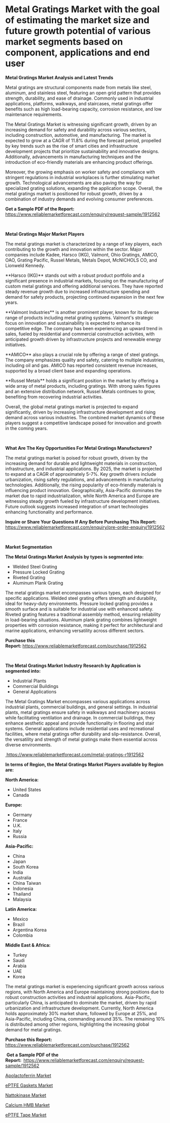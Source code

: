 <p><h1>Metal Gratings Market with the goal of estimating the market size and future growth potential of various market segments based on component, applications and end user</h1></p><p><strong>Metal Gratings Market Analysis and Latest Trends</strong></p>
<p><p>Metal gratings are structural components made from metals like steel, aluminum, and stainless steel, featuring an open grid pattern that provides strength, durability, and ease of drainage. Commonly used in industrial applications, platforms, walkways, and staircases, metal gratings offer benefits such as high load-bearing capacity, corrosion resistance, and low maintenance requirements.</p><p>The Metal Gratings Market is witnessing significant growth, driven by an increasing demand for safety and durability across various sectors, including construction, automotive, and manufacturing. The market is expected to grow at a CAGR of 11.8% during the forecast period, propelled by key trends such as the rise of smart cities and infrastructure development projects that prioritize sustainability and innovative designs. Additionally, advancements in manufacturing techniques and the introduction of eco-friendly materials are enhancing product offerings.</p><p>Moreover, the growing emphasis on worker safety and compliance with stringent regulations in industrial workplaces is further stimulating market growth. Technological advancements are also paving the way for specialized grating solutions, expanding the application scope. Overall, the metal gratings market is positioned for robust growth, driven by a combination of industry demands and evolving consumer preferences.</p></p>
<p><strong>Get a Sample PDF of the Report:&nbsp;</strong> <a href="https://www.reliablemarketforecast.com/enquiry/request-sample/1912562?utm_campaign=2011&utm_medium=2&utm_source=Github&utm_content=ia&utm_term=02042025&utm_id=metal-gratings">https://www.reliablemarketforecast.com/enquiry/request-sample/1912562</a></p>
<p>&nbsp;</p>
<p><strong>Metal Gratings Major Market Players</strong></p>
<p><p>The metal gratings market is characterized by a range of key players, each contributing to the growth and innovation within the sector. Major companies include Kadee, Harsco (IKG), Valmont, Ohio Gratings, AMICO, OAO, Grating Pacific, Russel Metals, Metals Depot, McNICHOLS CO, and Lionweld Kennedy. </p><p>**Harsco (IKG)** stands out with a robust product portfolio and a significant presence in industrial markets, focusing on the manufacturing of custom metal gratings and offering additional services. They have reported steady revenue growth due to increased infrastructure spending and demand for safety products, projecting continued expansion in the next few years.</p><p>**Valmont Industries** is another prominent player, known for its diverse range of products including metal grating systems. Valmont's strategic focus on innovation and sustainability is expected to enhance its competitive edge. The company has been experiencing an upward trend in sales, fueled by residential and commercial construction activities, with anticipated growth driven by infrastructure projects and renewable energy initiatives.</p><p>**AMICO** also plays a crucial role by offering a range of steel gratings. The company emphasizes quality and safety, catering to multiple industries, including oil and gas. AMICO has reported consistent revenue increases, supported by a broad client base and expanding operations.</p><p>**Russel Metals** holds a significant position in the market by offering a wide array of metal products, including gratings. With strong sales figures and an extensive distribution network, Russel Metals continues to grow, benefiting from recovering industrial activities.</p><p>Overall, the global metal gratings market is projected to expand significantly, driven by increasing infrastructure development and rising demand across various industries. The combined market dynamics of these players suggest a competitive landscape poised for innovation and growth in the coming years.</p></p>
<p>&nbsp;</p>
<p><strong>What Are The Key Opportunities For Metal Gratings Manufacturers?</strong></p>
<p><p>The metal gratings market is poised for robust growth, driven by the increasing demand for durable and lightweight materials in construction, infrastructure, and industrial applications. By 2025, the market is projected to expand at a CAGR of approximately 5-7%. Key growth drivers include urbanization, rising safety regulations, and advancements in manufacturing technologies. Additionally, the rising popularity of eco-friendly materials is influencing product innovation. Geographically, Asia-Pacific dominates the market due to rapid industrialization, while North America and Europe are witnessing steady growth fueled by infrastructure development initiatives. Future outlook suggests increased integration of smart technologies enhancing functionality and performance.</p></p>
<p><strong>Inquire or Share Your Questions If Any Before Purchasing This Report:</strong> <a href="https://www.reliablemarketforecast.com/enquiry/pre-order-enquiry/1912562?utm_campaign=2011&utm_medium=2&utm_source=Github&utm_content=ia&utm_term=02042025&utm_id=metal-gratings">https://www.reliablemarketforecast.com/enquiry/pre-order-enquiry/1912562</a></p>
<p>&nbsp;</p>
<p><strong>Market Segmentation</strong></p>
<p><strong>The Metal Gratings Market Analysis by types is segmented into:</strong></p>
<p><ul><li>Welded Steel Grating</li><li>Pressure Locked Grating</li><li>Riveted Grating</li><li>Aluminum Plank Grating</li></ul></p>
<p><p>The metal gratings market encompasses various types, each designed for specific applications. Welded steel grating offers strength and durability, ideal for heavy-duty environments. Pressure locked grating provides a smooth surface and is suitable for industrial use with enhanced safety. Riveted grating features a traditional assembly method, ensuring reliability in load-bearing situations. Aluminum plank grating combines lightweight properties with corrosion resistance, making it perfect for architectural and marine applications, enhancing versatility across different sectors.</p></p>
<p><strong>Purchase this Report:&nbsp;</strong><a href="https://www.reliablemarketforecast.com/purchase/1912562?utm_campaign=2011&utm_medium=2&utm_source=Github&utm_content=ia&utm_term=02042025&utm_id=metal-gratings">https://www.reliablemarketforecast.com/purchase/1912562</a></p>
<p>&nbsp;</p>
<p><strong>The Metal Gratings Market Industry Research by Application is segmented into:</strong></p>
<p><ul><li>Industrial Plants</li><li>Commercial Buildings</li><li>General Applications</li></ul></p>
<p><p>The Metal Gratings Market encompasses various applications across industrial plants, commercial buildings, and general settings. In industrial plants, metal gratings ensure safety in walkways and machinery access while facilitating ventilation and drainage. In commercial buildings, they enhance aesthetic appeal and provide functionality in flooring and stair systems. General applications include residential uses and recreational facilities, where metal gratings offer durability and slip-resistance. Overall, the versatility and strength of metal gratings make them essential across diverse environments.</p></p>
<p><a href="https://www.reliablemarketforecast.com/metal-gratings-r1912562?utm_campaign=2011&utm_medium=2&utm_source=Github&utm_content=ia&utm_term=02042025&utm_id=metal-gratings">&nbsp;https://www.reliablemarketforecast.com/metal-gratings-r1912562</a></p>
<p><strong>In terms of Region, the Metal Gratings Market Players available by Region are:</strong></p>
<p>
    <p> <strong> North America: </strong>
        <ul>
            <li>United States</li>
            <li>Canada</li>
        </ul>
        </p> 
    <p> <strong> Europe: </strong>
        <ul>
            <li>Germany</li>
            <li>France</li>
            <li>U.K.</li>
            <li>Italy</li>
            <li>Russia</li>
        </ul>
        </p> 
    <p> <strong> Asia-Pacific: </strong>
        <ul>
            <li>China</li>
            <li>Japan</li>
            <li>South Korea</li>
            <li>India</li>
            <li>Australia</li>
            <li>China Taiwan</li>
            <li>Indonesia</li>
            <li>Thailand</li>
            <li>Malaysia</li>
        </ul>
        </p> 
    <p> <strong> Latin America: </strong>
        <ul>
            <li>Mexico</li>
            <li>Brazil</li>
            <li>Argentina Korea</li>
            <li>Colombia</li>
        </ul>
        </p> 
    <p> <strong> Middle East & Africa: </strong>
        <ul>
            <li>Turkey</li>
            <li>Saudi</li>
            <li>Arabia</li>
            <li>UAE</li>
            <li>Korea</li>
        </ul>
    </p>
    </p>
<p><p>The metal gratings market is experiencing significant growth across various regions, with North America and Europe maintaining strong positions due to robust construction activities and industrial applications. Asia-Pacific, particularly China, is anticipated to dominate the market, driven by rapid urbanization and infrastructure development. Currently, North America holds approximately 30% market share, followed by Europe at 25%, and Asia-Pacific, including China, commanding around 35%. The remaining 10% is distributed among other regions, highlighting the increasing global demand for metal gratings.</p></p>
<p><strong>Purchase this Report: </strong><a href="https://www.reliablemarketforecast.com/purchase/1912562?utm_campaign=2011&utm_medium=2&utm_source=Github&utm_content=ia&utm_term=02042025&utm_id=metal-gratings">https://www.reliablemarketforecast.com/purchase/1912562</a></p>
<p>&nbsp;<strong>Get a Sample PDF of the Report:&nbsp;&nbsp;</strong><a href="https://www.reliablemarketforecast.com/enquiry/request-sample/1912562?utm_campaign=2011&utm_medium=2&utm_source=Github&utm_content=ia&utm_term=02042025&utm_id=metal-gratings">https://www.reliablemarketforecast.com/enquiry/request-sample/1912562</a></p>
<p><strong></strong></p>
<p><p><a href="https://github.com/moroesarta/Market-Research-Report-List-1/blob/main/apolactoferrin-market.md?utm_campaign=2011&utm_medium=2&utm_source=Github&utm_content=ia&utm_term=02042025&utm_id=metal-gratings">Apolactoferrin Market</a></p><p><a href="https://github.com/seherlouize/Market-Research-Report-List-1/blob/main/eptfe-gaskets-market.md?utm_campaign=2011&utm_medium=2&utm_source=Github&utm_content=ia&utm_term=02042025&utm_id=metal-gratings">ePTFE Gaskets Market</a></p><p><a href="https://github.com/kaganalcinwv/Market-Research-Report-List-1/blob/main/nattokinase-market.md?utm_campaign=2011&utm_medium=2&utm_source=Github&utm_content=ia&utm_term=02042025&utm_id=metal-gratings">Nattokinase Market</a></p><p><a href="https://github.com/szaszgrychkq/Market-Research-Report-List-1/blob/main/calcium-hmb-market.md?utm_campaign=2011&utm_medium=2&utm_source=Github&utm_content=ia&utm_term=02042025&utm_id=metal-gratings">Calcium HMB Market</a></p><p><a href="https://github.com/sadaandilou/Market-Research-Report-List-1/blob/main/eptfe-tape-market.md?utm_campaign=2011&utm_medium=2&utm_source=Github&utm_content=ia&utm_term=02042025&utm_id=metal-gratings">ePTFE Tape Market</a></p></p>